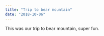 ```yaml
---
title: "Trip to bear mountain"
date: "2018-10-06"
---
```


This was our trip to bear mountain, super fun.
